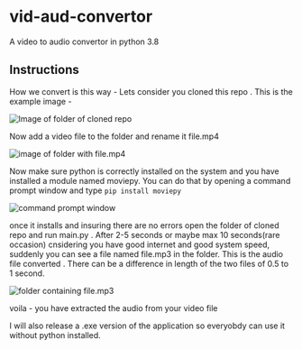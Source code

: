 # vid-aud-convertor
A video to audio convertor in python 3.8

## Instructions
How we convert is this way - 
Lets consider you cloned this repo . 
This is the example image - 

![Image of folder of cloned repo](https://i.ibb.co/gM5gPHb/Screenshot-2021-10-10-153102.png)

Now add a video file to the folder and rename it file.mp4

![image of folder with file.mp4](https://i.ibb.co/10YrVsL/Captre.jpg)

Now make sure python is correctly installed on the system and you have installed a module named moviepy. You can do that by opening a command prompt window and type ```pip install moviepy```

![command prompt window](https://i.ibb.co/pxvzFtk/h.jpg)

once it installs and insuring there are no errors open the folder of cloned repo and run main.py . After 2-5 seconds or maybe max 10 seconds(rare occasion) cnsidering you have good internet and good system speed, suddenly you can see a file named file.mp3 in the folder. This is the audio file converted . There can be a difference in length of the two files of 0.5 to 1 second. 

![folder containing file.mp3](https://i.ibb.co/VSmrcVP/Capte.jpg)

voila - you have extracted the audio from your video file

I will also release a .exe version of the application so everyobdy can use it without python installed.
